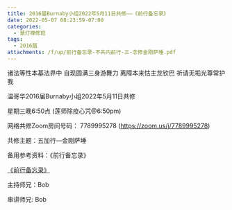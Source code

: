 ```yaml
---
title: 2016届Burnaby小组2022年5月11日共修——《前行备忘录》
date: 2022-05-07 08:23:59-07:00
categories:
  - 慧灯禅修班
tags:
  - 2016届
attachments: /f/up/前行备忘录-不共内前行-三-念修金刚萨埵.pdf
---
```

诸法等性本基法界中 自现圆满三身游舞力 离障本来怙主龙钦巴 祈请无垢光尊常护我

温哥华2016届Burnaby小组2022年5月11日共修

星期三晚6:50点 (莲师除疫心咒@6:50pm)

网络共修Zoom房间号码： 7789995278 (<https://zoom.us/j/7789995278>)

共修主题：五加行—金刚萨埵

备用参考资料：《前行备忘录》

[《前行备忘录》](/f/up/前行备忘录-不共内前行-三-念修金刚萨埵.pdf)

主持师兄：Bob

串讲师兄: Bob